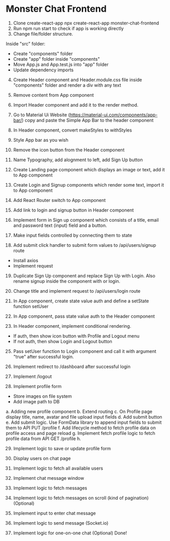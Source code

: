 # Monster Chat Frontend

1. Clone create-react-app npx create-react-app monster-chat-frontend
2. Run npm run start to check if app is working directly
3. Change file/folder structure.

Inside "src" folder:

- Create "components" folder
- Create "app" folder inside "components"
- Move App.js and App.test.js into "app" folder
- Update dependency imports

4. Create Header component and Header.module.css file inside "components" folder and render a div with any text

5. Remove content from App component
6. Import Header component and add it to the render method.
7. Go to Material Ui Website (https://material-ui.com/components/app-bar/) copy and paste the Simple App Bar to the header component
8. In Header component, convert makeStyles to withStyles
9. Style App bar as you wish
10. Remove the icon button from the Header component
11. Name Typography, add alognment to left, add Sign Up button
12. Create Landing page component which displays an image or text, add it to App component
13. Create Login and Signup components which render some text, import it to App component
14. Add React Router switch to App component
15. Add link to login and signup button in Header component
16. Implement form in Sign up component which consists of a title, email and password text (input) field and a button.
17. Make input fields controlled by connecting them to state
18. Add submit click handler to submit form values to /api/users/signup route

- Install axios
- Implement request

19. Duplicate Sign Up component and replace Sign Up with Login. Also rename signup inside the component with or login.
20. Change title and implement request to /api/users/login route
21. In App component, create state value auth and define a setState function setUser
22. In App component, pass state value auth to the Header component

23. In Header component, implement conditional rendering.

- If auth, then show icon button with Profile and Logout menu
- If not auth, then show Login and Logout button

25. Pass setUser function to Login component and call it with argument "true" after successful login.
26. Implement redirect to /dashboard after successful login

27. Implement /logout

28. Implement profile form

- Store images on file system
- Add image path to DB

a. Adding new profile component
b. Extend routing
c. On Profile page display title, name, avatar and file upload input fields
d. Add submit button
e. Add submit logic. Use FormData library to append input fields to submit them to API PUT /profile
f. Add lifecycle method to fetch profile data on profile access and page reload
g. Implement fetch profile logic to fetch profile data from API GET /profile
h.

29. Implement logic to save or update profile form

30. Display users on chat page
31. Implement logic to fetch all available users

32. Implement chat message window
33. Implement logic to fetch messages

34. Implement logic to fetch messages on scroll (kind of pagination) (Optional)

35. Implement input to enter chat message
36. Implement logic to send message (Socket.io)

37. Implement logic for one-on-one chat (Optional)
    Done!
